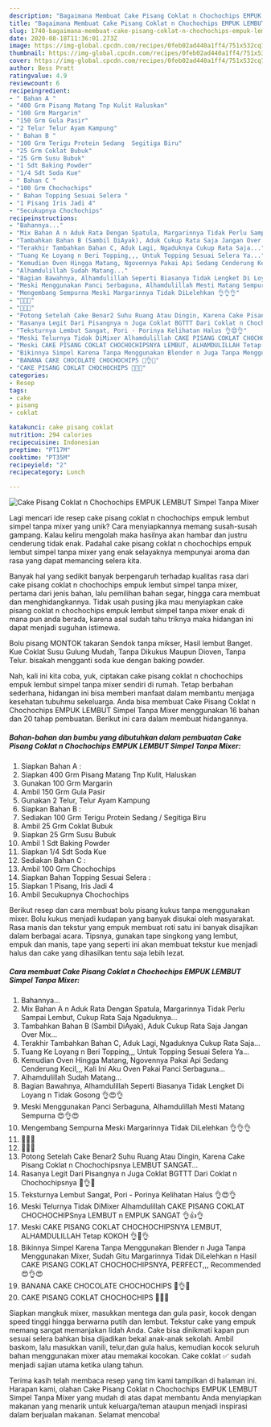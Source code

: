 ```yaml
---
description: "Bagaimana Membuat Cake Pisang Coklat n Chochochips EMPUK LEMBUT Simpel Tanpa Mixer yang Lezat Sekali"
title: "Bagaimana Membuat Cake Pisang Coklat n Chochochips EMPUK LEMBUT Simpel Tanpa Mixer yang Lezat Sekali"
slug: 1740-bagaimana-membuat-cake-pisang-coklat-n-chochochips-empuk-lembut-simpel-tanpa-mixer-yang-lezat-sekali
date: 2020-08-18T11:36:01.273Z
image: https://img-global.cpcdn.com/recipes/0feb02ad440a1ff4/751x532cq70/cake-pisang-coklat-n-chochochips-empuk-lembut-simpel-tanpa-mixer-foto-resep-utama.jpg
thumbnail: https://img-global.cpcdn.com/recipes/0feb02ad440a1ff4/751x532cq70/cake-pisang-coklat-n-chochochips-empuk-lembut-simpel-tanpa-mixer-foto-resep-utama.jpg
cover: https://img-global.cpcdn.com/recipes/0feb02ad440a1ff4/751x532cq70/cake-pisang-coklat-n-chochochips-empuk-lembut-simpel-tanpa-mixer-foto-resep-utama.jpg
author: Bess Pratt
ratingvalue: 4.9
reviewcount: 6
recipeingredient:
- " Bahan A "
- "400 Grm Pisang Matang Tnp Kulit Haluskan"
- "100 Grm Margarin"
- "150 Grm Gula Pasir"
- "2 Telur Telur Ayam Kampung"
- " Bahan B "
- "100 Grm Terigu Protein Sedang  Segitiga Biru"
- "25 Grm Coklat Bubuk"
- "25 Grm Susu Bubuk"
- "1 Sdt Baking Powder"
- "1/4 Sdt Soda Kue"
- " Bahan C "
- "100 Grm Chochochips"
- " Bahan Topping Sesuai Selera "
- "1 Pisang Iris Jadi 4"
- "Secukupnya Chochochips"
recipeinstructions:
- "Bahannya..."
- "Mix Bahan A n Aduk Rata Dengan Spatula, Margarinnya Tidak Perlu Sampai Lembut, Cukup Rata Saja Ngaduknya..."
- "Tambahkan Bahan B (Sambil DiAyak), Aduk Cukup Rata Saja Jangan Over Mix..."
- "Terakhir Tambahkan Bahan C, Aduk Lagi, Ngaduknya Cukup Rata Saja..."
- "Tuang Ke Loyang n Beri Topping,,, Untuk Topping Sesuai Selera Ya..."
- "Kemudian Oven Hingga Matang, Ngovennya Pakai Api Sedang Cenderung Kecil,,, Kali Ini Aku Oven Pakai Panci Serbaguna..."
- "Alhamdulillah Sudah Matang..."
- "Bagian Bawahnya, Alhamdulillah Seperti Biasanya Tidak Lengket Di Loyang n Tidak Gosong 👌😍👌"
- "Meski Menggunakan Panci Serbaguna, Alhamdulillah Mesti Matang Sempurna 😍👌😍"
- "Mengembang Sempurna Meski Margarinnya Tidak DiLelehkan 👌👌👌"
- "🍌🥚🍫"
- "🍫🥚🍌"
- "Potong Setelah Cake Benar2 Suhu Ruang Atau Dingin, Karena Cake Pisang Coklat n Chochochipsnya LEMBUT SANGAT..."
- "Rasanya Legit Dari Pisangnya n Juga Coklat BGTTT Dari Coklat n Chochochipsnya 🍌👌🍫"
- "Teksturnya Lembut Sangat, Pori - Porinya Kelihatan Halus 👌😍👌"
- "Meski Telurnya Tidak DiMixer Alhamdulillah CAKE PISANG COKLAT CHOCHOCHIPSnya LEMBUT n EMPUK SANGAT 👌👍👌"
- "Meski CAKE PISANG COKLAT CHOCHOCHIPSNYA LEMBUT, ALHAMDULILLAH Tetap KOKOH 👌💛👌"
- "Bikinnya Simpel Karena Tanpa Menggunakan Blender n Juga Tanpa Menggunakan Mixer, Sudah Gitu Margarinnya Tidak DiLelehkan n Hasil CAKE PISANG COKLAT CHOCHOCHIPSNYA, PERFECT,,, Recommended 😍👌😍"
- "BANANA CAKE CHOCOLATE CHOCHOCHIPS 🧡👌🧡"
- "CAKE PISANG COKLAT CHOCHOCHIPS 🧡🧡🧡"
categories:
- Resep
tags:
- cake
- pisang
- coklat

katakunci: cake pisang coklat 
nutrition: 294 calories
recipecuisine: Indonesian
preptime: "PT17M"
cooktime: "PT35M"
recipeyield: "2"
recipecategory: Lunch

---
```



![Cake Pisang Coklat n Chochochips EMPUK LEMBUT Simpel Tanpa Mixer](https://img-global.cpcdn.com/recipes/0feb02ad440a1ff4/751x532cq70/cake-pisang-coklat-n-chochochips-empuk-lembut-simpel-tanpa-mixer-foto-resep-utama.jpg)

Lagi mencari ide resep cake pisang coklat n chochochips empuk lembut simpel tanpa mixer yang unik? Cara menyiapkannya memang susah-susah gampang. Kalau keliru mengolah maka hasilnya akan hambar dan justru cenderung tidak enak. Padahal cake pisang coklat n chochochips empuk lembut simpel tanpa mixer yang enak selayaknya mempunyai aroma dan rasa yang dapat memancing selera kita.

Banyak hal yang sedikit banyak berpengaruh terhadap kualitas rasa dari cake pisang coklat n chochochips empuk lembut simpel tanpa mixer, pertama dari jenis bahan, lalu pemilihan bahan segar, hingga cara membuat dan menghidangkannya. Tidak usah pusing jika mau menyiapkan cake pisang coklat n chochochips empuk lembut simpel tanpa mixer enak di mana pun anda berada, karena asal sudah tahu triknya maka hidangan ini dapat menjadi suguhan istimewa.

Bolu pisang MONTOK takaran Sendok tanpa mikser, Hasil lembut Banget. Kue Coklat Susu Gulung Mudah, Tanpa Dikukus Maupun Dioven, Tanpa Telur. bisakah mengganti soda kue dengan baking powder.


Nah, kali ini kita coba, yuk, ciptakan cake pisang coklat n chochochips empuk lembut simpel tanpa mixer sendiri di rumah. Tetap berbahan sederhana, hidangan ini bisa memberi manfaat dalam membantu menjaga kesehatan tubuhmu sekeluarga. Anda bisa membuat Cake Pisang Coklat n Chochochips EMPUK LEMBUT Simpel Tanpa Mixer menggunakan 16 bahan dan 20 tahap pembuatan. Berikut ini cara dalam membuat hidangannya.

<!--inarticleads1-->

##### Bahan-bahan dan bumbu yang dibutuhkan dalam pembuatan Cake Pisang Coklat n Chochochips EMPUK LEMBUT Simpel Tanpa Mixer:

1. Siapkan  Bahan A :
1. Siapkan 400 Grm Pisang Matang Tnp Kulit, Haluskan
1. Gunakan 100 Grm Margarin
1. Ambil 150 Grm Gula Pasir
1. Gunakan 2 Telur, Telur Ayam Kampung
1. Siapkan  Bahan B :
1. Sediakan 100 Grm Terigu Protein Sedang / Segitiga Biru
1. Ambil 25 Grm Coklat Bubuk
1. Siapkan 25 Grm Susu Bubuk
1. Ambil 1 Sdt Baking Powder
1. Siapkan 1/4 Sdt Soda Kue
1. Sediakan  Bahan C :
1. Ambil 100 Grm Chochochips
1. Siapkan  Bahan Topping Sesuai Selera :
1. Siapkan 1 Pisang, Iris Jadi 4
1. Ambil Secukupnya Chochochips


Berikut resep dan cara membuat bolu pisang kukus tanpa menggunakan mixer. Bolu kukus menjadi kudapan yang banyak disukai oleh masyarakat. Rasa manis dan tekstur yang empuk membuat roti satu ini banyak disajikan dalam berbagai acara. Tipsnya, gunakan tape singkong yang lembut, empuk dan manis, tape yang seperti ini akan membuat tekstur kue menjadi halus dan cake yang dihasilkan tentu saja lebih lezat. 

<!--inarticleads2-->

##### Cara membuat Cake Pisang Coklat n Chochochips EMPUK LEMBUT Simpel Tanpa Mixer:

1. Bahannya...
1. Mix Bahan A n Aduk Rata Dengan Spatula, Margarinnya Tidak Perlu Sampai Lembut, Cukup Rata Saja Ngaduknya...
1. Tambahkan Bahan B (Sambil DiAyak), Aduk Cukup Rata Saja Jangan Over Mix...
1. Terakhir Tambahkan Bahan C, Aduk Lagi, Ngaduknya Cukup Rata Saja...
1. Tuang Ke Loyang n Beri Topping,,, Untuk Topping Sesuai Selera Ya...
1. Kemudian Oven Hingga Matang, Ngovennya Pakai Api Sedang Cenderung Kecil,,, Kali Ini Aku Oven Pakai Panci Serbaguna...
1. Alhamdulillah Sudah Matang...
1. Bagian Bawahnya, Alhamdulillah Seperti Biasanya Tidak Lengket Di Loyang n Tidak Gosong 👌😍👌
1. Meski Menggunakan Panci Serbaguna, Alhamdulillah Mesti Matang Sempurna 😍👌😍
1. Mengembang Sempurna Meski Margarinnya Tidak DiLelehkan 👌👌👌
1. 🍌🥚🍫
1. 🍫🥚🍌
1. Potong Setelah Cake Benar2 Suhu Ruang Atau Dingin, Karena Cake Pisang Coklat n Chochochipsnya LEMBUT SANGAT...
1. Rasanya Legit Dari Pisangnya n Juga Coklat BGTTT Dari Coklat n Chochochipsnya 🍌👌🍫
1. Teksturnya Lembut Sangat, Pori - Porinya Kelihatan Halus 👌😍👌
1. Meski Telurnya Tidak DiMixer Alhamdulillah CAKE PISANG COKLAT CHOCHOCHIPSnya LEMBUT n EMPUK SANGAT 👌👍👌
1. Meski CAKE PISANG COKLAT CHOCHOCHIPSNYA LEMBUT, ALHAMDULILLAH Tetap KOKOH 👌💛👌
1. Bikinnya Simpel Karena Tanpa Menggunakan Blender n Juga Tanpa Menggunakan Mixer, Sudah Gitu Margarinnya Tidak DiLelehkan n Hasil CAKE PISANG COKLAT CHOCHOCHIPSNYA, PERFECT,,, Recommended 😍👌😍
1. BANANA CAKE CHOCOLATE CHOCHOCHIPS 🧡👌🧡
1. CAKE PISANG COKLAT CHOCHOCHIPS 🧡🧡🧡


Siapkan mangkuk mixer, masukkan mentega dan gula pasir, kocok dengan speed tinggi hingga berwarna putih dan lembut. Tekstur cake yang empuk memang sangat memanjakan lidah Anda. Cake bisa dinikmati kapan pun sesuai selera bahkan bisa dijadikan bekal anak-anak sekolah. Ambil baskom, lalu masukkan vanili, telur,dan gula halus, kemudian kocok seluruh bahan menggunakan mixer atau memakai kocokan. Cake coklat ✅ sudah menjadi sajian utama ketika ulang tahun. 

Terima kasih telah membaca resep yang tim kami tampilkan di halaman ini. Harapan kami, olahan Cake Pisang Coklat n Chochochips EMPUK LEMBUT Simpel Tanpa Mixer yang mudah di atas dapat membantu Anda menyiapkan makanan yang menarik untuk keluarga/teman ataupun menjadi inspirasi dalam berjualan makanan. Selamat mencoba!
